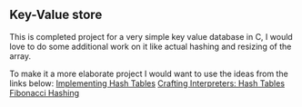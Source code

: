 ## Key-Value store

This is completed project for a very simple key value database in C, I would love to do some additional work on it like actual hashing and resizing of the array.

To make it a more elaborate project I would want to use the ideas from the links below:
[Implementing Hash Tables](https://www.andreinc.net/2021/10/02/implementing-hash-tables-in-c-part-1#division-hashing)
[Crafting Interpreters: Hash Tables](https://craftinginterpreters.com/hash-tables.html)
[Fibonacci Hashing](https://probablydance.com/2018/06/16/fibonacci-hashing-the-optimization-that-the-world-forgot-or-a-better-alternative-to-integer-modulo/)